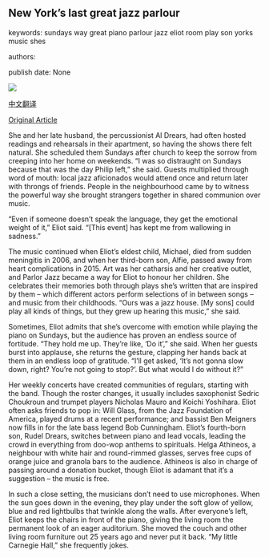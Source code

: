 ## New York’s last great jazz parlour

keywords: sundays way great piano parlour jazz eliot room play son yorks music shes

authors: 

publish date: None

![](https://www.bbc.com/travel/bespoke/untold-america/new-york-test/assets/images/social.jpg)

[中文翻译](New%20York%E2%80%99s%20last%20great%20jazz%20parlour_zh.md)

[Original Article](https://www.bbc.com/travel/bespoke/untold-america/new-york/)

She and her late husband, the percussionist Al Drears, had often hosted readings and rehearsals in their apartment, so having the shows there felt natural. She scheduled them Sundays after church to keep the sorrow from creeping into her home on weekends. “I was so distraught on Sundays because that was the day Philip left,” she said. Guests multiplied through word of mouth: local jazz aficionados would attend once and return later with throngs of friends. People in the neighbourhood came by to witness the powerful way she brought strangers together in shared communion over music.

“Even if someone doesn’t speak the language, they get the emotional weight of it,” Eliot said. “[This event] has kept me from wallowing in sadness.”

The music continued when Eliot’s eldest child, Michael, died from sudden meningitis in 2006, and when her third-born son, Alfie, passed away from heart complications in 2015. Art was her catharsis and her creative outlet, and Parlor Jazz became a way for Eliot to honour her children. She celebrates their memories both through plays she’s written that are inspired by them – which different actors perform selections of in between songs – and music from their childhoods. “Ours was a jazz house. [My sons] could play all kinds of things, but they grew up hearing this music,” she said.

Sometimes, Eliot admits that she’s overcome with emotion while playing the piano on Sundays, but the audience has proven an endless source of fortitude. “They hold me up. They’re like, ‘Do it’,” she said. When her guests burst into applause, she returns the gesture, clapping her hands back at them in an endless loop of gratitude. “I’ll get asked, ‘It’s not gonna slow down, right? You’re not going to stop?’. But what would I do without it?”

Her weekly concerts have created communities of regulars, starting with the band. Though the roster changes, it usually includes saxophonist Sedric Choukroun and trumpet players Nicholas Mauro and Koichi Yoshihara. Eliot often asks friends to pop in: Will Glass, from the Jazz Foundation of America, played drums at a recent performance; and bassist Ben Meigners now fills in for the late bass legend Bob Cunningham. Eliot’s fourth-born son, Rudel Drears, switches between piano and lead vocals, leading the crowd in everything from doo-wop anthems to spirituals. Helga Athineos, a neighbour with white hair and round-rimmed glasses, serves free cups of orange juice and granola bars to the audience. Athineos is also in charge of passing around a donation bucket, though Eliot is adamant that it’s a suggestion – the music is free.

In such a close setting, the musicians don’t need to use microphones. When the sun goes down in the evening, they play under the soft glow of yellow, blue and red lightbulbs that twinkle along the walls. After everyone’s left, Eliot keeps the chairs in front of the piano, giving the living room the permanent look of an eager auditorium. She moved the couch and other living room furniture out 25 years ago and never put it back. “My little Carnegie Hall,” she frequently jokes.